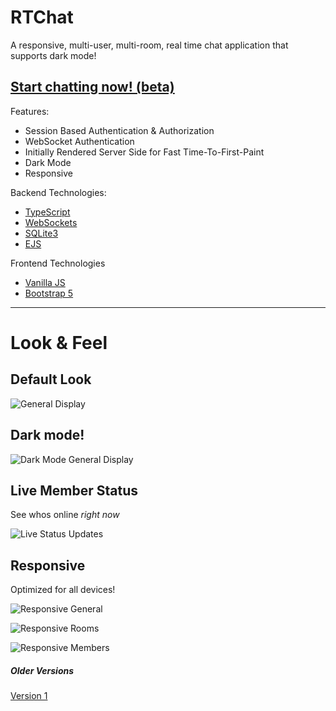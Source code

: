 # RTChat

A responsive, multi-user, multi-room, real time chat application that supports dark mode!

## [Start chatting now! (beta)](https://rtchat-a7ul.onrender.com)

Features:
 - Session Based Authentication & Authorization
 - WebSocket Authentication
 - Initially Rendered Server Side for Fast Time-To-First-Paint
 - Dark Mode
 - Responsive

Backend Technologies:
 - [TypeScript](https://www.typescriptlang.org/)
 - [WebSockets](https://en.wikipedia.org/wiki/WebSocket)
 - [SQLite3](https://www.sqlite.org/)
 - [EJS](https://ejs.co/)

Frontend Technologies
 - [Vanilla JS](http://vanilla-js.com/)
 - [Bootstrap 5](https://getbootstrap.com/)

---

# Look & Feel

## Default Look

![General Display](/_screenshots/1_general.png "General")

## Dark mode!

![Dark Mode General Display](/_screenshots/2_dark_mode.png "Dark Mode!")

## Live Member Status

See whos online _right now_

![Live Status Updates](/_screenshots/3_live_status.png "Live Member Status Updates")

## Responsive

Optimized for all devices!

![Responsive General](/_screenshots/4_responsive_main.png "Responsive")

![Responsive Rooms](/_screenshots/5_responsive_rooms.png "Responsive Members")

![Responsive Members](/_screenshots/6_responsive_members.png "Responsive Rooms")

##### Older Versions

[Version 1](https://chat-app-ghpq.onrender.com)
